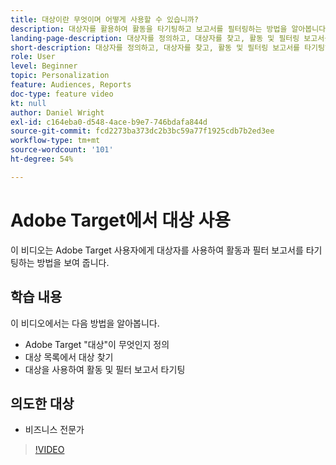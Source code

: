 ```yaml
---
title: 대상이란 무엇이며 어떻게 사용할 수 있습니까?
description: 대상자를 활용하여 활동을 타기팅하고 보고서를 필터링하는 방법을 알아봅니다.
landing-page-description: 대상자를 정의하고, 대상자를 찾고, 활동 및 필터링 보고서를 타기팅하는 방법에 대해 알아봅니다.
short-description: 대상자를 정의하고, 대상자를 찾고, 활동 및 필터링 보고서를 타기팅하는 방법에 대해 알아봅니다.
role: User
level: Beginner
topic: Personalization
feature: Audiences, Reports
doc-type: feature video
kt: null
author: Daniel Wright
exl-id: c164eba0-d548-4ace-b9e7-746bdafa844d
source-git-commit: fcd2273ba373dc2b3bc59a77f1925cdb7b2ed3ee
workflow-type: tm+mt
source-wordcount: '101'
ht-degree: 54%

---
```


# Adobe Target에서 대상 사용

이 비디오는 Adobe Target 사용자에게 대상자를 사용하여 활동과 필터 보고서를 타기팅하는 방법을 보여 줍니다.

## 학습 내용

이 비디오에서는 다음 방법을 알아봅니다.

* Adobe Target &quot;대상&quot;이 무엇인지 정의
* 대상 목록에서 대상 찾기
* 대상을 사용하여 활동 및 필터 보고서 타기팅

## 의도한 대상

* 비즈니스 전문가

>[!VIDEO](https://video.tv.adobe.com/v/17398/?quality=12)
